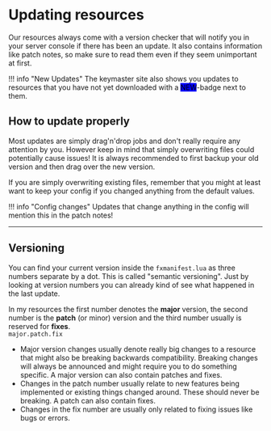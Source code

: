 
# Updating resources

Our resources always come with a version checker that will notify you in your server console if 
there has been an update. It also contains information like patch notes, so make sure to read them 
even if they seem unimportant at first.

!!! info "New Updates"
    The keymaster site also shows you updates to resources that you have not yet downloaded with a 
    <mark style="background-color:blue;">NEW</mark>-badge next to them.

## How to update properly

Most updates are simply drag'n'drop jobs and don't really require any attention by you. However 
keep in mind that simply overwriting files could potentially cause issues! It is always recommended 
to first backup your old version and then drag over the new version.

If you are simply overwriting existing files, remember that you might at least want to keep your 
config if you changed anything from the default values.

!!! info "Config changes"
    Updates that change anything in the config will mention this in the patch notes!

***

## Versioning

You can find your current version inside the `fxmanifest.lua` as three numbers separate by a dot. 
This is called "semantic versioning". Just by looking at version numbers you can already kind of 
see what happened in the last update.

In my resources the first number denotes the **major** version, the second number is the **patch** 
(or minor) version and the third number usually is reserved for **fixes**.\
`major.patch.fix`

* Major version changes usually denote really big changes to a resource that might also be breaking 
  backwards compatibility. Breaking changes will always be announced and might require you to do 
  something specific. A major version can also contain patches and fixes.
* Changes in the patch number usually relate to new features being implemented or existing things 
  changed around. These should never be breaking. A patch can also contain fixes.
* Changes in the fix number are usually only related to fixing issues like bugs or errors.
